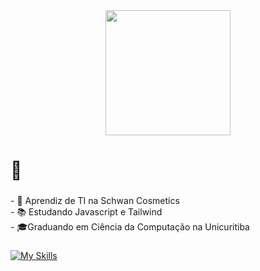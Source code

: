 <div align="center">
  <img height="200" src="https://i.pinimg.com/originals/c9/bc/21/c9bc210aa88b1e56726b1261a704351a.gif"  />
</div>

###

<h1 align="left">👻</h1>

###

<p align="left">- 🔭 Aprendiz de TI na Schwan Cosmetics<br>- 📚 Estudando Javascript e Tailwind<br>- 🎓Graduando em Ciência da Computação na Unicuritiba</p>

###

[![My Skills](https://skillicons.dev/icons?i=html,css,js,tailwind,java,spring,mysql,git,github,php)](https://skillicons.dev)

###
